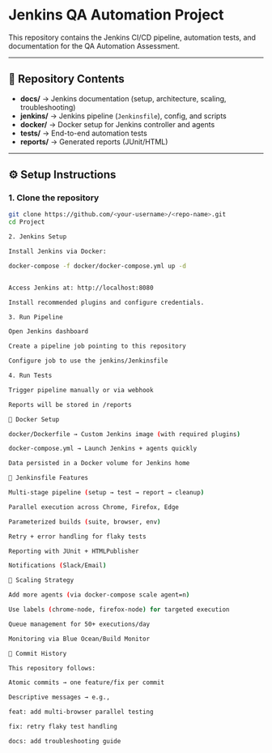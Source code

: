 # Jenkins QA Automation Project

This repository contains the Jenkins CI/CD pipeline, automation tests, and documentation for the QA Automation Assessment.

---

## 📂 Repository Contents
- **docs/** → Jenkins documentation (setup, architecture, scaling, troubleshooting)
- **jenkins/** → Jenkins pipeline (`Jenkinsfile`), config, and scripts
- **docker/** → Docker setup for Jenkins controller and agents
- **tests/** → End-to-end automation tests
- **reports/** → Generated reports (JUnit/HTML)

---

## ⚙️ Setup Instructions

### 1. Clone the repository
```bash
git clone https://github.com/<your-username>/<repo-name>.git
cd Project

2. Jenkins Setup

Install Jenkins via Docker:

docker-compose -f docker/docker-compose.yml up -d


Access Jenkins at: http://localhost:8080

Install recommended plugins and configure credentials.

3. Run Pipeline

Open Jenkins dashboard

Create a pipeline job pointing to this repository

Configure job to use the jenkins/Jenkinsfile

4. Run Tests

Trigger pipeline manually or via webhook

Reports will be stored in /reports

🐳 Docker Setup

docker/Dockerfile → Custom Jenkins image (with required plugins)

docker-compose.yml → Launch Jenkins + agents quickly

Data persisted in a Docker volume for Jenkins home

🧪 Jenkinsfile Features

Multi-stage pipeline (setup → test → report → cleanup)

Parallel execution across Chrome, Firefox, Edge

Parameterized builds (suite, browser, env)

Retry + error handling for flaky tests

Reporting with JUnit + HTMLPublisher

Notifications (Slack/Email)

🚀 Scaling Strategy

Add more agents (via docker-compose scale agent=n)

Use labels (chrome-node, firefox-node) for targeted execution

Queue management for 50+ executions/day

Monitoring via Blue Ocean/Build Monitor

📝 Commit History

This repository follows:

Atomic commits → one feature/fix per commit

Descriptive messages → e.g.,

feat: add multi-browser parallel testing

fix: retry flaky test handling

docs: add troubleshooting guide
